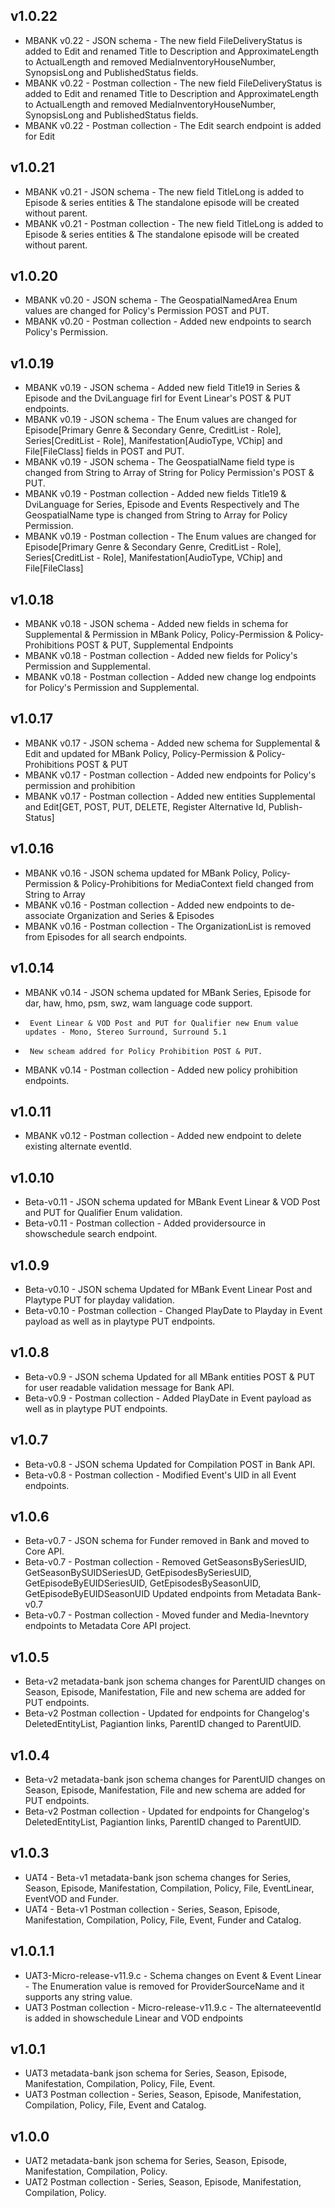 ## v1.0.22
 * MBANK v0.22 - JSON schema - The new field FileDeliveryStatus is added to Edit and renamed Title to Description and ApproximateLength to ActualLength and removed MediaInventoryHouseNumber, SynopsisLong and PublishedStatus fields.
 * MBANK v0.22 - Postman collection - The new field FileDeliveryStatus is added to Edit and renamed Title to Description and ApproximateLength to ActualLength and removed MediaInventoryHouseNumber, SynopsisLong and PublishedStatus fields.
 * MBANK v0.22 - Postman collection - The Edit search endpoint is added for Edit
 
## v1.0.21
 * MBANK v0.21 - JSON schema - The new field TitleLong is added to Episode & series entities & The standalone episode will be created without parent.
 * MBANK v0.21 - Postman collection - The new field TitleLong is added to Episode & series entities & The standalone episode will be created without parent.
 
## v1.0.20
 * MBANK v0.20 - JSON schema - The GeospatialNamedArea Enum values are changed for Policy's Permission POST and PUT.
 * MBANK v0.20 - Postman collection - Added new endpoints to search Policy's Permission.

## v1.0.19
 * MBANK v0.19 - JSON schema - Added new field Title19 in Series & Episode and the DviLanguage firl for Event Linear's POST & PUT endpoints.
 * MBANK v0.19 - JSON schema - The Enum values are changed for Episode[Primary Genre & Secondary Genre, CreditList - Role], Series[CreditList - Role], Manifestation[AudioType, VChip] and File[FileClass] fields in POST and PUT.
 * MBANK v0.19 - JSON schema - The GeospatialName field type is changed from String to Array of String for Policy Permission's POST & PUT.
 * MBANK v0.19 - Postman collection - Added new fields Title19 & DviLanguage for Series, Episode and Events Respectively and The GeospatialName type is changed from String to Array for Policy Permission.
 * MBANK v0.19 - Postman collection - The Enum values are changed for Episode[Primary Genre & Secondary Genre, CreditList - Role], Series[CreditList - Role], Manifestation[AudioType, VChip] and File[FileClass]
 
## v1.0.18
 * MBANK v0.18 - JSON schema - Added new fields in schema for Supplemental & Permission in MBank Policy, Policy-Permission & Policy-Prohibitions POST & PUT, Supplemental Endpoints
 * MBANK v0.18 - Postman collection - Added new fields for Policy's Permission and Supplemental.
 * MBANK v0.18 - Postman collection - Added new change log endpoints for Policy's Permission and Supplemental.
 
## v1.0.17
 * MBANK v0.17 - JSON schema - Added new schema for Supplemental & Edit and updated for MBank Policy, Policy-Permission & Policy-Prohibitions POST & PUT
 * MBANK v0.17 - Postman collection - Added new endpoints for Policy's permission and prohibition
 * MBANK v0.17 - Postman collection - Added new entities Supplemental and Edit[GET, POST, PUT, DELETE, Register Alternative Id, Publish-Status]
 
## v1.0.16
 * MBANK v0.16 - JSON schema updated for MBank Policy, Policy-Permission & Policy-Prohibitions for MediaContext field changed from String to Array
 * MBANK v0.16 - Postman collection - Added new endpoints to de-associate Organization and Series & Episodes
 * MBANK v0.16 - Postman collection - The OrganizationList is removed from Episodes for all search endpoints.
 
## v1.0.14
 * MBANK v0.14 - JSON schema updated for MBank Series, Episode for dar, haw, hmo, psm, swz, wam language code support. 
 *		Event Linear & VOD Post and PUT for Qualifier new Enum value updates - Mono, Stereo Surround, Surround 5.1
 *		New scheam addred for Policy Prohibition POST & PUT.
 * MBANK v0.14 - Postman collection - Added new policy prohibition endpoints.
 
## v1.0.11
 * MBANK v0.12 - Postman collection - Added new endpoint to delete existing alternate eventId.
 
## v1.0.10
 * Beta-v0.11 - JSON schema updated for MBank Event Linear & VOD Post and PUT for Qualifier Enum validation.
 * Beta-v0.11 - Postman collection - Added providersource in showschedule search endpoint.

## v1.0.9
 * Beta-v0.10 - JSON schema Updated for MBank Event Linear Post and Playtype PUT for playday validation.
 * Beta-v0.10 - Postman collection - Changed PlayDate to Playday in Event payload as well as in playtype PUT endpoints.

## v1.0.8
 * Beta-v0.9 - JSON schema Updated for all MBank entities POST & PUT for user readable validation message for Bank API.
 * Beta-v0.9 - Postman collection - Added PlayDate in Event payload as well as in playtype PUT endpoints.

## v1.0.7
 * Beta-v0.8 - JSON schema Updated for Compilation POST in Bank API.
 * Beta-v0.8 - Postman collection - Modified Event's UID in all Event endpoints.

## v1.0.6
 * Beta-v0.7 - JSON schema for Funder removed in Bank and moved to Core API.
 * Beta-v0.7 - Postman collection - Removed GetSeasonsBySeriesUID, GetSeasonBySUIDSeriesUD, GetEpisodesBySeriesUID, GetEpisodeByEUIDSeriesUID, GetEpisodesBySeasonUID, GetEpisodeByEUIDSeasonUID Updated endpoints from Metadata Bank-v0.7
 * Beta-v0.7 - Postman collection - Moved funder and Media-Inevntory endpoints to Metadata Core API project.
 
## v1.0.5
 * Beta-v2 metadata-bank json schema changes for ParentUID changes on Season, Episode, Manifestation, File and new schema are added for PUT endpoints.
 * Beta-v2 Postman collection - Updated for endpoints for Changelog's DeletedEntityList, Pagiantion links, ParentID changed to ParentUID. 

## v1.0.4
 * Beta-v2 metadata-bank json schema changes for ParentUID changes on Season, Episode, Manifestation, File and new schema are added for PUT endpoints.
 * Beta-v2 Postman collection - Updated for endpoints for Changelog's DeletedEntityList, Pagiantion links, ParentID changed to ParentUID.

## v1.0.3
 * UAT4 - Beta-v1 metadata-bank json schema changes for Series, Season, Episode, Manifestation, Compilation, Policy, File, EventLinear, EventVOD and Funder.
 * UAT4 -  Beta-v1 Postman collection - Series, Season, Episode, Manifestation, Compilation, Policy, File, Event, Funder and Catalog.

## v1.0.1.1
 * UAT3-Micro-release-v11.9.c - Schema changes on Event & Event Linear - The Enumeration value is removed for ProviderSourceName and it supports any string value.
 * UAT3 Postman collection - Micro-release-v11.9.c - The alternateeventId is added in showschedule Linear and VOD endpoints
 
## v1.0.1
 * UAT3 metadata-bank json schema for Series, Season, Episode, Manifestation, Compilation, Policy, File, Event.
 * UAT3 Postman collection - Series, Season, Episode, Manifestation, Compilation, Policy, File, Event and Catalog.

## v1.0.0
 * UAT2 metadata-bank json schema for Series, Season, Episode, Manifestation, Compilation, Policy.
 * UAT2 Postman collection - Series, Season, Episode, Manifestation, Compilation, Policy. 
 